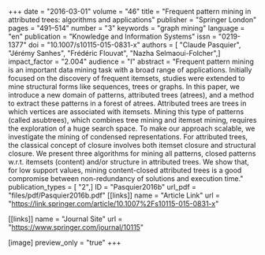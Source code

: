 +++
date = "2016-03-01"
volume = "46"
title = "Frequent pattern mining in attributed trees: algorithms and applications"
publisher = "Springer London"
pages = "491–514"
number = "3"
keywords = "graph mining"
language = "en"
publication = "Knowledge and Information Systems"
issn = "0219-1377"
doi = "10.1007/s10115-015-0831-x"
authors = [ "Claude Pasquier", "Jérémy Sanhes", "Frédéric Flouvat", "Nazha Selmaoui-Folcher",]
impact_factor = "2.004"
audience = "I"
abstract = "Frequent pattern mining is an important data mining task with a broad range of applications. Initially focused on the discovery of frequent itemsets, studies were extended to mine structural forms like sequences, trees or graphs. In this paper, we introduce a new domain of patterns, attributed trees (atrees), and a method to extract these patterns in a forest of atrees. Attributed trees are trees in which vertices are associated with itemsets. Mining this type of patterns (called asubtrees), which combines tree mining and itemset mining, requires the exploration of a huge search space. To make our approach scalable, we investigate the mining of condensed representations. For attributed trees, the classical concept of closure involves both itemset closure and structural closure. We present three algorithms for mining all patterns, closed patterns w.r.t. itemsets (content) and/or structure in attributed trees. We show that, for low support values, mining content-closed attributed trees is a good compromise between non-redundancy of solutions and execution time."
publication_types = [ "2",]
ID = "Pasquier2016b"
url_pdf = "files/pdf/Pasquier2016b.pdf"
[[links]]
name = "Article Link"
url = "https://link.springer.com/article/10.1007%2Fs10115-015-0831-x"

[[links]]
name = "Journal Site"
url = "https://www.springer.com/journal/10115"

[image]
preview_only = "true"
+++
